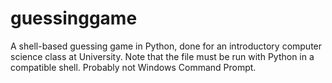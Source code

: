 # guessinggame
A shell-based guessing game in Python, done for an introductory computer science class at University.
Note that the file must be run with Python in a compatible shell. Probably not Windows Command Prompt.
